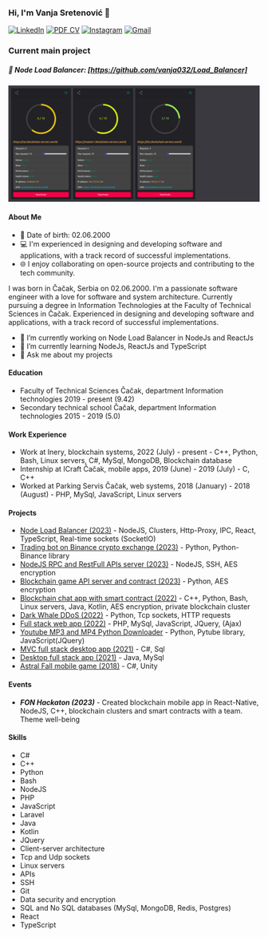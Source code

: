 ### Hi, I'm Vanja Sretenović 👋

[![LinkedIn](https://img.shields.io/badge/-LinkedIn-blue?style=flat-square&logo=Linkedin&logoColor=white&link=https://www.linkedin.com/in/vanja-sretenovic-ca)](https://www.linkedin.com/in/vanja-sretenovic-ca)
[![PDF CV](https://img.shields.io/badge/-PDF%20CV-red?style=flat-square&logo=Adobe%20Acrobat%20Reader&logoColor=white&link=YOUR_LINK_HERE)](YOUR_LINK_HERE)
[![Instagram](https://img.shields.io/badge/-Instagram-E4405F?style=flat-square&logo=instagram&logoColor=white&link=https://www.instagram.com/vanja_7777)](https://www.instagram.com/vanja_7777)
[![Gmail](https://img.shields.io/badge/-Gmail-D14836?style=flat-square&logo=Gmail&logoColor=white&link=mailto:sretenovic.vanja32@gmail.com)](mailto:sretenovic.vanja32@gmail.com)

### Current main project

##### 🔗 Node Load Balancer: [https://github.com/vanja032/Load_Balancer]
![Node Load Balancer](https://raw.githubusercontent.com/vanja032/Load_Balancer/main/Screens/Screen_02.png)

<!--
## My GitHub Stats
-->

#### About Me

  - 📅 Date of birth: 02.06.2000
  - 💻 I'm experienced in designing and developing software and applications, with a track record of successful implementations.
  - 🌐 I enjoy collaborating on open-source projects and contributing to the tech community.

I was born in Čačak, Serbia on 02.06.2000. I'm a passionate software engineer with a love for software and system architecture. Currently pursuing a degree in Information Technologies at the Faculty of Technical Sciences in Čačak. Experienced in designing and developing software and applications, with a track record of successful implementations.

- 🔭 I’m currently working on Node Load Balancer in NodeJs and ReactJs
- 🌱 I’m currently learning NodeJs, ReactJs and TypeScript
- 💬 Ask me about my projects

#### Education
- Faculty of Technical Sciences Čačak, department Information technologies 2019 - present (9.42)
- Secondary technical school Čačak, department Information technologies 2015 - 2019 (5.0)

#### Work Experience
- Work at Inery, blockchain systems, 2022 (July) - present - C++, Python, Bash, Linux servers, C#, MySql, MongoDB, Blockchain database
- Internship at ICraft Čačak, mobile apps, 2019 (June) - 2019 (July) - C, C++
- Worked at Parking Servis Čačak, web systems, 2018 (January) - 2018 (August) - PHP, MySql, JavaScript, Linux servers

#### Projects
- [Node Load Balancer (2023)](https://github.com/vanja032/Load_Balancer) - NodeJS, Clusters, Http-Proxy, IPC, React, TypeScript, Real-time sockets (SocketIO)
- [Trading bot on Binance crypto exchange (2023)](https://github.com/vanja032/TradingBot) - Python, Python-Binance library
- [NodeJS RPC and RestFull APIs server (2023)](https://github.com/vanja032/BackendServer) - NodeJS, SSH, AES encryption
- [Blockchain game API server and contract (2023)](https://github.com/vanja032/BlockchainGame) - Python, AES encryption
- [Blockchain chat app with smart contract (2022)](https://github.com/vanja032/BlockchainChatApp) - C++, Python, Bash, Linux servers, Java, Kotlin, AES encryption, private blockchain cluster
- [Dark Whale DDoS (2022)](https://github.com/vanja032/DarkWhaleDDOS) - Python, Tcp sockets, HTTP requests
- [Full stack web app (2022)](https://github.com/vanja032/FullStackWeb) - PHP, MySql, JavaScript, JQuery, (Ajax)
- [Youtube MP3 and MP4 Python Downloader](https://github.com/vanja032/youtube_python_downloader) - Python, Pytube library, JavaScript(JQuery)
- [MVC full stack desktop app (2021)](https://github.com/vanja032/FullStackApp) - C#, Sql
- [Desktop full stack app (2021)](https://github.com/vanja032/FullStackDesktopApp) - Java, MySql
- [Astral Fall mobile game (2018)](https://github.com/vanja032/Astral-Fall-Game-Normal-Version) - C#, Unity

#### Events
- ***FON Hackaton (2023)*** - Created blockchain mobile app in React-Native, NodeJS, C++, blockchain clusters and smart contracts with a team. Theme well-being

#### Skills
- C#
- C++
- Python
- Bash
- NodeJS
- PHP
- JavaScript
- Laravel
- Java
- Kotlin
- JQuery
- Client-server architecture
- Tcp and Udp sockets
- Linux servers
- APIs
- SSH
- Git
- Data security and encryption
- SQL and No SQL databases (MySql, MongoDB, Redis, Postgres)
- React
- TypeScript


<!--
**vanja032/vanja032** is a ✨ _special_ ✨ repository because its `README.md` (this file) appears on your GitHub profile.

Here are some ideas to get you started:

- 🔭 I’m currently working on ...
- 🌱 I’m currently learning ...
- 👯 I’m looking to collaborate on ...
- 🤔 I’m looking for help with ...
- 💬 Ask me about ...
- 📫 How to reach me: ...
- 😄 Pronouns: ...
- ⚡ Fun fact: ...
-->
